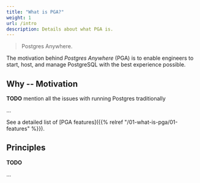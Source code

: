 ```yaml
---
title: "What is PGA?"
weight: 1
url: /intro
description: Details about what PGA is.
---
```


> Postgres Anywhere.

The motivation behind *Postgres Anywhere* (PGA) is to enable engineers to start, host, and manage PostgreSQL with the best experience possible.

## Why -- Motivation

**TODO** mention all the issues with running Postgres traditionally

...

See a detailed list of [PGA features]({{% relref "/01-what-is-pga/01-features" %}}).

## Principles

**TODO**

...